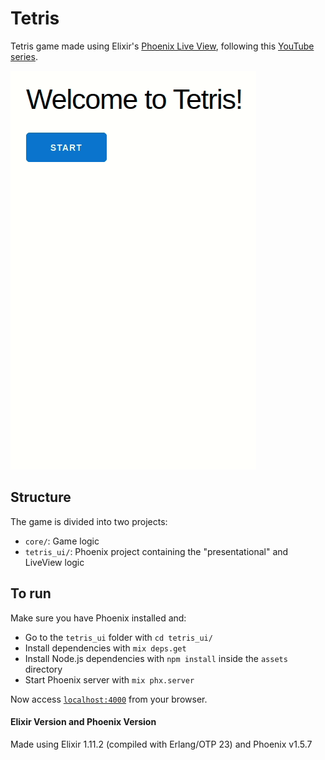 # Tetris

Tetris game made using Elixir's [Phoenix Live View](https://github.com/phoenixframework/phoenix_live_view), following this [YouTube series](https://www.youtube.com/playlist?list=PLKBMoE8mCkXj9KTMNWYgvTFRyahT6PF2q).

![](game.gif)

## Structure

The game is divided into two projects:

- `core/`: Game logic
- `tetris_ui/`: Phoenix project containing the "presentational" and LiveView logic

## To run

Make sure you have Phoenix installed and:

- Go to the `tetris_ui` folder with `cd tetris_ui/`
- Install dependencies with `mix deps.get`
- Install Node.js dependencies with `npm install` inside the `assets` directory
- Start Phoenix server with `mix phx.server`

Now access [`localhost:4000`](http://localhost:4000) from your browser.

#### Elixir Version and Phoenix Version
Made using Elixir 1.11.2 (compiled with Erlang/OTP 23) and Phoenix v1.5.7